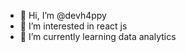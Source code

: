 - 👋 Hi, I’m @devh4ppy
- 👀 I’m interested in react js
- 🌱 I’m currently learning data analytics

<!---
devh4ppy/devh4ppy is a ✨ special ✨ repository because its `README.md` (this file) appears on your GitHub profile.
You can click the Preview link to take a look at your changes.
--->
